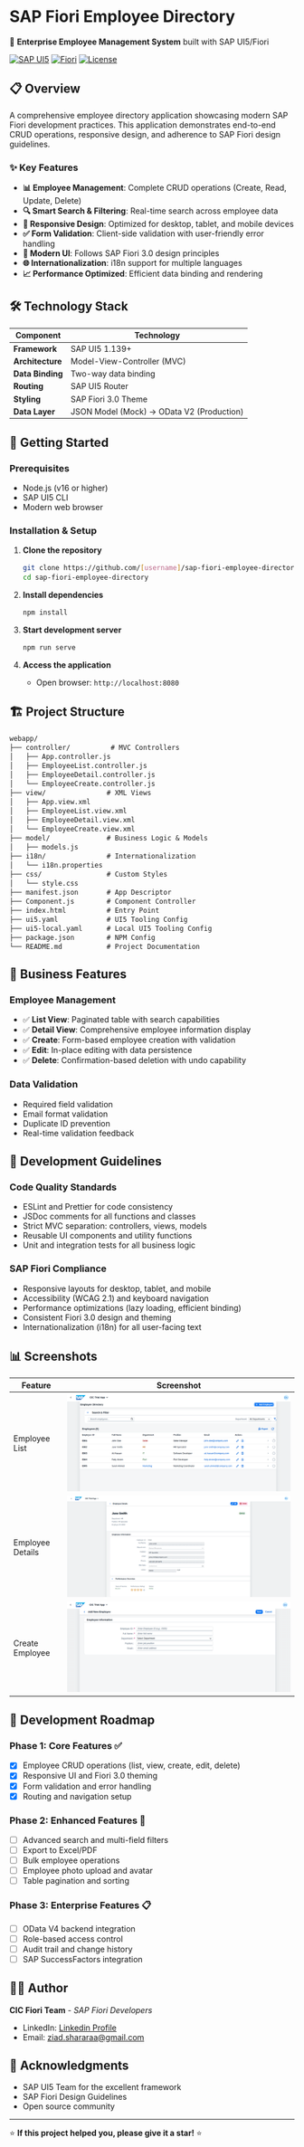 # SAP Fiori Employee Directory

🏢 **Enterprise Employee Management System** built with SAP UI5/Fiori

[![SAP UI5](https://img.shields.io/badge/SAP%20UI5-1.139+-blue)](https://ui5.sap.com/)
[![Fiori](https://img.shields.io/badge/SAP%20Fiori-3.0-green)](https://experience.sap.com/fiori/)
[![License](https://img.shields.io/badge/License-MIT-yellow.svg)](LICENSE)

## 📋 Overview

A comprehensive employee directory application showcasing modern SAP Fiori development practices. This application demonstrates end-to-end CRUD operations, responsive design, and adherence to SAP Fiori design guidelines.

### ✨ Key Features

- **📊 Employee Management**: Complete CRUD operations (Create, Read, Update, Delete)
- **🔍 Smart Search & Filtering**: Real-time search across employee data
- **📱 Responsive Design**: Optimized for desktop, tablet, and mobile devices
- **✅ Form Validation**: Client-side validation with user-friendly error handling
- **🎨 Modern UI**: Follows SAP Fiori 3.0 design principles
- **🌐 Internationalization**: i18n support for multiple languages
- **📈 Performance Optimized**: Efficient data binding and rendering

## 🛠️ Technology Stack

| Component        | Technology                                |
| ---------------- | ----------------------------------------- |
| **Framework**    | SAP UI5 1.139+                            |
| **Architecture** | Model-View-Controller (MVC)               |
| **Data Binding** | Two-way data binding                      |
| **Routing**      | SAP UI5 Router                            |
| **Styling**      | SAP Fiori 3.0 Theme                       |
| **Data Layer**   | JSON Model (Mock) → OData V2 (Production) |

## 🚀 Getting Started

### Prerequisites

- Node.js (v16 or higher)
- SAP UI5 CLI
- Modern web browser

### Installation & Setup

1. **Clone the repository**

   ```bash
   git clone https://github.com/[username]/sap-fiori-employee-directory.git
   cd sap-fiori-employee-directory
   ```

2. **Install dependencies**

   ```bash
   npm install
   ```

3. **Start development server**

   ```bash
   npm run serve
   ```

4. **Access the application**
   - Open browser: `http://localhost:8080`

## 🏗️ Project Structure

```
webapp/
├── controller/          # MVC Controllers
│   ├── App.controller.js
│   ├── EmployeeList.controller.js
│   ├── EmployeeDetail.controller.js
│   └── EmployeeCreate.controller.js
├── view/               # XML Views
│   ├── App.view.xml
│   ├── EmployeeList.view.xml
│   ├── EmployeeDetail.view.xml
│   └── EmployeeCreate.view.xml
├── model/              # Business Logic & Models
│   ├── models.js
├── i18n/               # Internationalization
│   └── i18n.properties
├── css/                # Custom Styles
│   └── style.css
├── manifest.json       # App Descriptor
├── Component.js        # Component Controller
├── index.html          # Entry Point
├── ui5.yaml            # UI5 Tooling Config
├── ui5-local.yaml      # Local UI5 Tooling Config
├── package.json        # NPM Config
└── README.md           # Project Documentation
```

## 🎯 Business Features

### Employee Management

- ✅ **List View**: Paginated table with search capabilities
- ✅ **Detail View**: Comprehensive employee information display
- ✅ **Create**: Form-based employee creation with validation
- ✅ **Edit**: In-place editing with data persistence
- ✅ **Delete**: Confirmation-based deletion with undo capability

### Data Validation

- Required field validation
- Email format validation
- Duplicate ID prevention
- Real-time validation feedback

## 🔧 Development Guidelines

### Code Quality Standards

- ESLint and Prettier for code consistency
- JSDoc comments for all functions and classes
- Strict MVC separation: controllers, views, models
- Reusable UI components and utility functions
- Unit and integration tests for all business logic

### SAP Fiori Compliance

- Responsive layouts for desktop, tablet, and mobile
- Accessibility (WCAG 2.1) and keyboard navigation
- Performance optimizations (lazy loading, efficient binding)
- Consistent Fiori 3.0 design and theming
- Internationalization (i18n) for all user-facing text

## 📊 Screenshots

| Feature          | Screenshot                                           |
| ---------------- | ---------------------------------------------------- |
| Employee List    | ![List View](docs/screenshots/employee-list.png)     |
| Employee Details | ![Detail View](docs/screenshots/employee-detail.png) |
| Create Employee  | ![Create Form](docs/screenshots/employee-create.png) |

## 🔄 Development Roadmap

### Phase 1: Core Features ✅

- [x] Employee CRUD operations (list, view, create, edit, delete)
- [x] Responsive UI and Fiori 3.0 theming
- [x] Form validation and error handling
- [x] Routing and navigation setup

### Phase 2: Enhanced Features 🚧

- [ ] Advanced search and multi-field filters
- [ ] Export to Excel/PDF
- [ ] Bulk employee operations
- [ ] Employee photo upload and avatar
- [ ] Table pagination and sorting

### Phase 3: Enterprise Features 📋

- [ ] OData V4 backend integration
- [ ] Role-based access control
- [ ] Audit trail and change history
- [ ] SAP SuccessFactors integration

## 👨‍💻 Author

**CIC Fiori Team** - _SAP Fiori Developers_

- LinkedIn: [Linkedin Profile](https://www.linkedin.com/in/ziadsharara/)
- Email: ziad.shararaa@gmail.com

## 🙏 Acknowledgments

- SAP UI5 Team for the excellent framework
- SAP Fiori Design Guidelines
- Open source community

---

⭐ **If this project helped you, please give it a star!** ⭐
